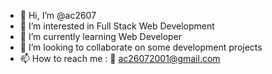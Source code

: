 - 👋 Hi, I’m @ac2607
- 👀 I’m interested in Full Stack Web Development
- 🌱 I’m currently learning Web Developer
- 💞️ I’m looking to collaborate on some development projects
- 📫 How to reach me : 📧 ac26072001@gmail.com 

<!---
ac2607/ac2607 is a ✨ special ✨ repository because its `README.md` (this file) appears on your GitHub profile.
You can click the Preview link to take a look at your changes.
--->
